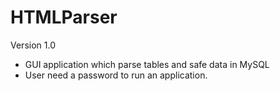 # HTMLParser
Version 1.0
- GUI application which parse tables and safe data in MySQL 
- User need a password to run an application. 
